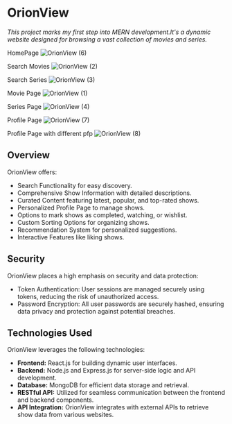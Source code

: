 # OrionView

*This project marks my first step into MERN development.It's a dynamic website designed for browsing a vast collection of movies and series.*

HomePage
![OrionView (6)](https://github.com/atharva-khewle/OrionView/assets/120433600/487c2405-9f36-45d7-8de4-b3b7508b0c57)

Search Movies
![OrionView (2)](https://github.com/atharva-khewle/OrionView/assets/120433600/ddc51e0b-353f-4df0-850a-808f09931cad)

Search Series
![OrionView (3)](https://github.com/atharva-khewle/OrionView/assets/120433600/3c5998d2-767f-441e-9fbc-6b77bee26534)

Movie Page
![OrionView (1)](https://github.com/atharva-khewle/OrionView/assets/120433600/71235ea5-c274-446d-a337-b5123d75e87a)

Series Page
![OrionView (4)](https://github.com/atharva-khewle/OrionView/assets/120433600/0db7a4be-6c16-4995-9201-d0667a94b545)

Profile Page
![OrionView (7)](https://github.com/atharva-khewle/OrionView/assets/120433600/d411abc6-1016-49f2-aaaf-78e953c452c0)

Profile Page with different pfp
![OrionView (8)](https://github.com/atharva-khewle/OrionView/assets/120433600/667afb21-f7c4-4ba6-b04f-07e9c478417b)




## Overview

OrionView offers:
- Search Functionality for easy discovery.
- Comprehensive Show Information with detailed descriptions.
- Curated Content featuring latest, popular, and top-rated shows.
- Personalized Profile Page to manage shows.
- Options to mark shows as completed, watching, or wishlist.
- Custom Sorting Options for organizing shows.
- Recommendation System for personalized suggestions.
- Interactive Features like liking shows.

## Security

OrionView places a high emphasis on security and data protection:

- Token Authentication: User sessions are managed securely using tokens, reducing the risk of unauthorized access.
- Password Encryption: All user passwords are securely hashed, ensuring data privacy and protection against potential breaches.


## Technologies Used

OrionView leverages the following technologies:

- **Frontend:** React.js for building dynamic user interfaces.
- **Backend:** Node.js and Express.js for server-side logic and API development.
- **Database:** MongoDB for efficient data storage and retrieval.
- **RESTful API:** Utilized for seamless communication between the frontend and backend components.
- **API Integration:** OrionView integrates with external APIs to retrieve show data from various websites.
